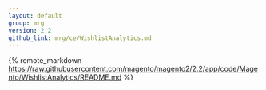 ```yaml
---
layout: default
group: mrg
version: 2.2
github_link: mrg/ce/WishlistAnalytics.md
---
```


{% remote_markdown https://raw.githubusercontent.com/magento/magento2/2.2/app/code/Magento/WishlistAnalytics/README.md %}